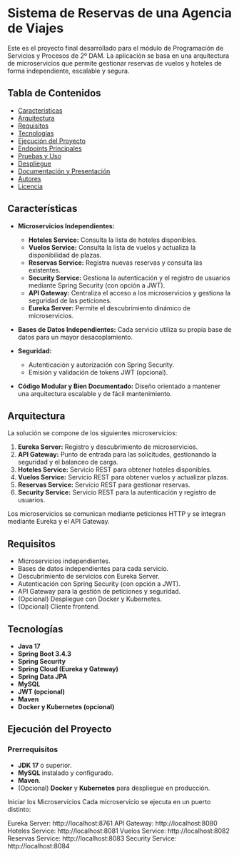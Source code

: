 # Sistema de Reservas de una Agencia de Viajes

Este es el proyecto final desarrollado para el módulo de Programación de Servicios y Procesos de 2º DAM. La aplicación se basa en una arquitectura de microservicios que permite gestionar reservas de vuelos y hoteles de forma independiente, escalable y segura.

## Tabla de Contenidos

- [Características](#características)
- [Arquitectura](#arquitectura)
- [Requisitos](#requisitos)
- [Tecnologías](#tecnologías)
- [Ejecución del Proyecto](#ejecución-del-proyecto)
- [Endpoints Principales](#endpoints-principales)
- [Pruebas y Uso](#pruebas-y-uso)
- [Despliegue](#despliegue)
- [Documentación y Presentación](#documentación-y-presentación)
- [Autores](#autores)
- [Licencia](#licencia)

## Características

- **Microservicios Independientes:**  
  - **Hoteles Service:** Consulta la lista de hoteles disponibles.
  - **Vuelos Service:** Consulta la lista de vuelos y actualiza la disponibilidad de plazas.
  - **Reservas Service:** Registra nuevas reservas y consulta las existentes.
  - **Security Service:** Gestiona la autenticación y el registro de usuarios mediante Spring Security (con opción a JWT).
  - **API Gateway:** Centraliza el acceso a los microservicios y gestiona la seguridad de las peticiones.
  - **Eureka Server:** Permite el descubrimiento dinámico de microservicios.

- **Bases de Datos Independientes:** Cada servicio utiliza su propia base de datos para un mayor desacoplamiento.

- **Seguridad:**  
  - Autenticación y autorización con Spring Security.
  - Emisión y validación de tokens JWT (opcional).

- **Código Modular y Bien Documentado:** Diseño orientado a mantener una arquitectura escalable y de fácil mantenimiento.

## Arquitectura

La solución se compone de los siguientes microservicios:

1. **Eureka Server:** Registro y descubrimiento de microservicios.
2. **API Gateway:** Punto de entrada para las solicitudes, gestionando la seguridad y el balanceo de carga.
3. **Hoteles Service:** Servicio REST para obtener hoteles disponibles.
4. **Vuelos Service:** Servicio REST para obtener vuelos y actualizar plazas.
5. **Reservas Service:** Servicio REST para gestionar reservas.
6. **Security Service:** Servicio REST para la autenticación y registro de usuarios.

Los microservicios se comunican mediante peticiones HTTP y se integran mediante Eureka y el API Gateway.

## Requisitos

- Microservicios independientes.
- Bases de datos independientes para cada servicio.
- Descubrimiento de servicios con Eureka Server.
- Autenticación con Spring Security (con opción a JWT).
- API Gateway para la gestión de peticiones y seguridad.
- (Opcional) Despliegue con Docker y Kubernetes.
- (Opcional) Cliente frontend.

## Tecnologías

- **Java 17**
- **Spring Boot 3.4.3**
- **Spring Security**
- **Spring Cloud (Eureka y Gateway)**
- **Spring Data JPA**
- **MySQL**
- **JWT (opcional)**
- **Maven**
- **Docker y Kubernetes (opcional)**

## Ejecución del Proyecto

### Prerrequisitos

- **JDK 17** o superior.
- **MySQL** instalado y configurado.
- **Maven**.
- (Opcional) **Docker** y **Kubernetes** para despliegue en producción.

Iniciar los Microservicios
Cada microservicio se ejecuta en un puerto distinto:

Eureka Server: http://localhost:8761
API Gateway: http://localhost:8080
Hoteles Service: http://localhost:8081
Vuelos Service: http://localhost:8082
Reservas Service: http://localhost:8083
Security Service: http://localhost:8084
